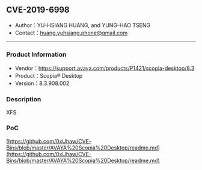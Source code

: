 ## CVE-2019-6998

- Author：YU-HSIANG HUANG, and YUNG-HAO TSENG
- Contact：huang.yuhsiang.phone@gmail.com

---

### Product Information

- Vendor：https://support.avaya.com/products/P1421/scopia-desktop/8.3
- Product：Scopia® Desktop
- Version：8.3.908.002

### Description

XFS

### PoC

[https://github.com/0xUhaw/CVE-Bins/blob/master/AVAYA%20Scopia%20Desktop/readme.md](https://github.com/0xUhaw/CVE-Bins/blob/master/AVAYA%20Scopia%20Desktop/readme.md)
